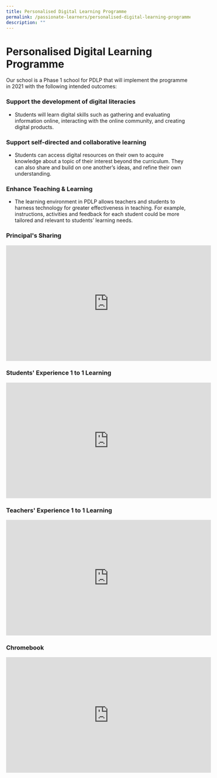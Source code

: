 ```yaml
---
title: Personalised Digital Learning Programme
permalink: /passionate-learners/personalised-digital-learning-programme/
description: ""
---
```


# **Personalised Digital Learning Programme**

Our school is a Phase 1 school for PDLP that will implement the programme in 2021 with the following intended outcomes:

### Support the development of digital literacies 

*   Students will learn digital skills such as gathering and evaluating information online, interacting with the online community, and creating digital products.

### Support self-directed and collaborative learning 

*   Students can access digital resources on their own to acquire knowledge about a topic of their interest beyond the curriculum. They can also share and build on one another’s ideas, and refine their own understanding.

### Enhance Teaching & Learning 

*   The learning environment in PDLP allows teachers and students to harness technology for greater effectiveness in teaching. For example, instructions, activities and feedback for each student could be more tailored and relevant to students’ learning needs.

### Principal's Sharing

<iframe width="560" height="315" src="https://www.youtube.com/embed/SNanPIwXIbU" title="YouTube video player" frameborder="0" allow="accelerometer; autoplay; clipboard-write; encrypted-media; gyroscope; picture-in-picture" allowfullscreen></iframe>




### Students' Experience 1 to 1 Learning

<iframe width="560" height="315" src="https://www.youtube.com/embed/MtPL-laGt8s" title="YouTube video player" frameborder="0" allow="accelerometer; autoplay; clipboard-write; encrypted-media; gyroscope; picture-in-picture" allowfullscreen></iframe>



### Teachers' Experience 1 to 1 Learning

<iframe width="560" height="315" src="https://www.youtube.com/embed/-LDvAsVkJEc" title="YouTube video player" frameborder="0" allow="accelerometer; autoplay; clipboard-write; encrypted-media; gyroscope; picture-in-picture" allowfullscreen></iframe>



### Chromebook

<iframe width="560" height="315" src="https://www.youtube.com/embed/L4h_H-3-Lrg" title="YouTube video player" frameborder="0" allow="accelerometer; autoplay; clipboard-write; encrypted-media; gyroscope; picture-in-picture" allowfullscreen></iframe>
